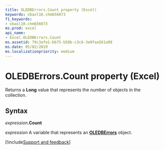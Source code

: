 ```yaml
---
title: OLEDBErrors.Count property (Excel)
keywords: vbaxl10.chm656073
f1_keywords:
- vbaxl10.chm656073
ms.prod: excel
api_name:
- Excel.OLEDBErrors.Count
ms.assetid: 79c3afe1-bb75-b58b-c3c6-3e9faa561a98
ms.date: 05/02/2019
ms.localizationpriority: medium
---
```



# OLEDBErrors.Count property (Excel)

Returns a **Long** value that represents the number of objects in the collection.


## Syntax

_expression_.**Count**

_expression_ A variable that represents an **[OLEDBErrors](Excel.OLEDBErrors.md)** object.




[!include[Support and feedback](~/includes/feedback-boilerplate.md)]